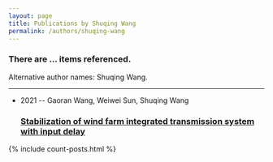 ```yaml
---
layout: page
title: Publications by Shuqing Wang
permalink: /authors/shuqing-wang
---
```


<h3 id="number-posts">There are ... items referenced.</h3>
<p id='info-authors'>Alternative author names: Shuqing Wang.</p>
<hr />
<ul class="post-list">
<li><span class='post-meta'>2021 -- Gaoran Wang, Weiwei Sun, Shuqing Wang</span><h3><a class='post-link' href="{{ site.baseurl }}/stabilization-of-wind-farm-integrated-transmission-system-with-input-delay">Stabilization of wind farm integrated transmission system with input delay</a></h3></li>

</ul>
{% include count-posts.html %}
